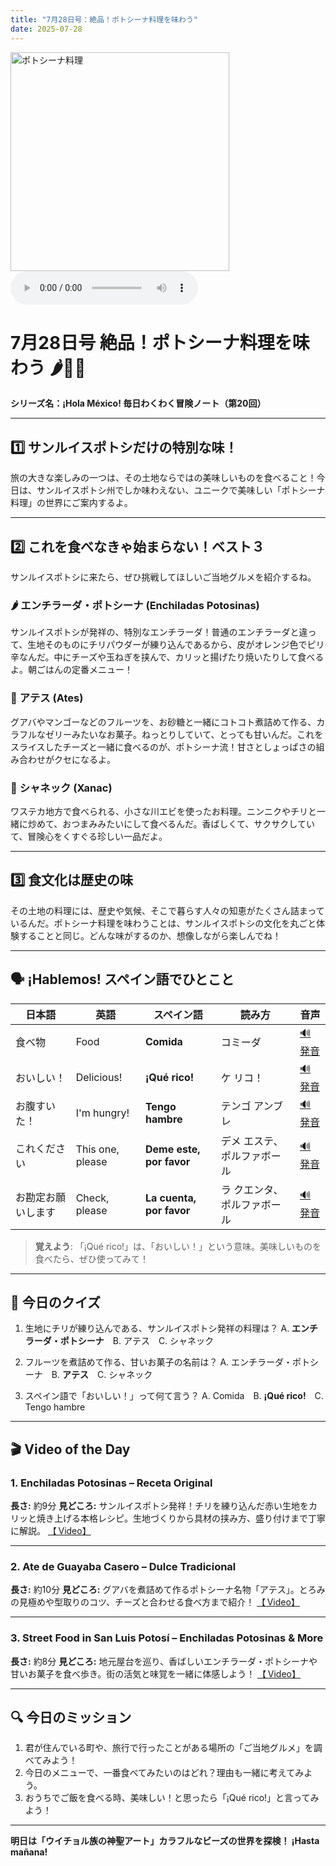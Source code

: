 ```yaml
---
title: "7月28日号：絶品！ポトシーナ料理を味わう"
date: 2025-07-28
---
```


<img src="/mexico-articles/assets/2025-07-28-comic.png" alt="ポトシーナ料理" width="350" />

<audio controls>
  <source src="/mexico-articles/assets/2025-07-28-sound.wav" type="audio/wav">
  お使いのブラウザはオーディオ要素をサポートしていません。
</audio>

# 7月28日号 絶品！ポトシーナ料理を味わう 🌶️🧀🦐
**シリーズ名：¡Hola México! 毎日わくわく冒険ノート（第20回）**

---

## 1️⃣ サンルイスポトシだけの特別な味！

旅の大きな楽しみの一つは、その土地ならではの美味しいものを食べること！今日は、サンルイスポトシ州でしか味わえない、ユニークで美味しい「ポトシーナ料理」の世界にご案内するよ。

---

## 2️⃣ これを食べなきゃ始まらない！ベスト３

サンルイスポトシに来たら、ぜひ挑戦してほしいご当地グルメを紹介するね。

### 🌶️ **エンチラーダ・ポトシーナ (Enchiladas Potosinas)**
サンルイスポトシが発祥の、特別なエンチラーダ！普通のエンチラーダと違って、生地そのものにチリパウダーが練り込んであるから、皮がオレンジ色でピリ辛なんだ。中にチーズや玉ねぎを挟んで、カリッと揚げたり焼いたりして食べるよ。朝ごはんの定番メニュー！

### 🧀 **アテス (Ates)**
グアバやマンゴーなどのフルーツを、お砂糖と一緒にコトコト煮詰めて作る、カラフルなゼリーみたいなお菓子。ねっとりしていて、とっても甘いんだ。これをスライスしたチーズと一緒に食べるのが、ポトシーナ流！甘さとしょっぱさの組み合わせがクセになるよ。

### 🦐 **シャネック (Xanac)**
ワステカ地方で食べられる、小さな川エビを使ったお料理。ニンニクやチリと一緒に炒めて、おつまみみたいにして食べるんだ。香ばしくて、サクサクしていて、冒険心をくすぐる珍しい一品だよ。

---

## 3️⃣ 食文化は歴史の味

その土地の料理には、歴史や気候、そこで暮らす人々の知恵がたくさん詰まっているんだ。ポトシーナ料理を味わうことは、サンルイスポトシの文化を丸ごと体験することと同じ。どんな味がするのか、想像しながら楽しんでね！

---

## 🗣️ ¡Hablemos! スペイン語でひとこと

| 日本語 | 英語 | スペイン語 | 読み方 | 音声 |
|---|---|---|---|---|
| 食べ物 | Food | **Comida** | コミーダ | [🔊 発音](https://www.spanishdict.com/pronunciation/comida) |
| おいしい！ | Delicious! | **¡Qué rico!** | ケ リコ！ | [🔊 発音](https://www.spanishdict.com/pronunciation/qu%C3%A9%20rico) |
| お腹すいた！ | I'm hungry! | **Tengo hambre** | テンゴ アンブレ | [🔊 発音](https://www.spanishdict.com/pronunciation/tengo%20hambre) |
| これください | This one, please | **Deme este, por favor** | デメ エステ、ポルファボール | [🔊 発音](https://www.spanishdict.com/pronunciation/deme%20este%2C%20por%20favor) |
| お勘定お願いします | Check, please | **La cuenta, por favor** | ラ クエンタ、ポルファボール | [🔊 発音](https://www.spanishdict.com/pronunciation/la%20cuenta%2C%20por%20favor) |

> **覚えよう**: 「¡Qué rico!」は、「おいしい！」という意味。美味しいものを食べたら、ぜひ使ってみて！

---

## 🎲 今日のクイズ

1.  生地にチリが練り込んである、サンルイスポトシ発祥の料理は？
    A. **エンチラーダ・ポトシーナ**　B. アテス　C. シャネック

2.  フルーツを煮詰めて作る、甘いお菓子の名前は？
    A. エンチラーダ・ポトシーナ　B. **アテス**　C. シャネック

3.  スペイン語で「おいしい！」って何て言う？
    A. Comida　B. **¡Qué rico!**　C. Tengo hambre

---

## 🎬 Video of the Day

### 1. **Enchiladas Potosinas – Receta Original**

**長さ:** 約9分
**見どころ:** サンルイスポトシ発祥！チリを練り込んだ赤い生地をカリッと焼き上げる本格レシピ。生地づくりから具材の挟み方、盛り付けまで丁寧に解説。
[【 Video】](https://www.youtube.com/watch?v=XcHbH4IJR7k)

---

### 2. **Ate de Guayaba Casero – Dulce Tradicional**

**長さ:** 約10分
**見どころ:** グアバを煮詰めて作るポトシーナ名物「アテス」。とろみの見極めや型取りのコツ、チーズと合わせる食べ方まで紹介！
[【 Video】](https://www.youtube.com/watch?v=8b48Oz11WeU)

---

### 3. **Street Food in San Luis Potosí – Enchiladas Potosinas & More**

**長さ:** 約8分
**見どころ:** 地元屋台を巡り、香ばしいエンチラーダ・ポトシーナや甘いお菓子を食べ歩き。街の活気と味覚を一緒に体感しよう！
[【 Video】](https://www.youtube.com/watch?v=yzQAU4oMg-U)

---

## 🔍 今日のミッション

1.  君が住んでいる町や、旅行で行ったことがある場所の「ご当地グルメ」を調べてみよう！
2.  今日のメニューで、一番食べてみたいのはどれ？理由も一緒に考えてみよう。
3.  おうちでご飯を食べる時、美味しい！と思ったら「¡Qué rico!」と言ってみよう！

---

**明日は「ウイチョル族の神聖アート」カラフルなビーズの世界を探検！ ¡Hasta mañana!**